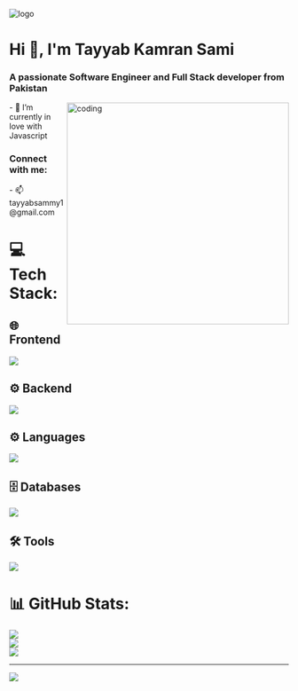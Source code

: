 ![logo](https://github.com/Tayyabsami1/Tayyabsami1/blob/main/Banner.png)
<h1 align="left">Hi 👋, I'm Tayyab Kamran Sami</h1>
<h3 align="left">A passionate Software Engineer and  Full Stack developer from Pakistan</h3>
<img align="right" alt="coding" width="400" src="https://user-images.githubusercontent.com/55389276/140866485-8fb1c876-9a8f-4d6a-98dc-08c4981eaf70.gif">
- 🌱 I’m currently in love with Javascript 

<h3 align="left">Connect with me:</h3>
- 📫  tayyabsammy1@gmail.com

<p align="left">
</p>

# 💻 Tech Stack:

<h2 margin="30px">🌐 Frontend </h1>
<p align="left">
  <a href="https://skillicons.dev">
    <img src="https://skillicons.dev/icons?i=js,ts,react,next,html,css,sass,tailwind" />
  </a>
</p>

<h2 margin="30px">⚙️ Backend </h1>
<p align="left">
  <a href="https://skillicons.dev">
    <img src="https://skillicons.dev/icons?i=nodejs,nest,flask" />
  </a>
</p>

<h2 margin="30px">⚙️ Languages </h1>
<p align="left">
  <a href="https://skillicons.dev">
    <img src="https://skillicons.dev/icons?i=js,cpp,java,python" />
  </a>
</p>

<h2 margin="30px">🗄️ Databases </h1>
<p align="left">
  <a href="https://skillicons.dev">
    <img src="https://skillicons.dev/icons?i=mongodb,mysql,supabase" />
  </a>
</p>

<h2 margin="30px">🛠️ Tools </h1>
<p align="left">
  <a href="https://skillicons.dev">
    <img src="https://skillicons.dev/icons?i=vscode,git,postman,linux,aws,vercel,netlify" />
  </a>
</p>


# 📊 GitHub Stats:
![](https://github-readme-stats.vercel.app/api?username=Tayyabsami1&theme=dark&hide_border=false&include_all_commits=false&count_private=false)<br/>
![](https://github-readme-streak-stats.herokuapp.com/?user=Tayyabsami1&theme=dark&hide_border=false)<br/>
![](https://github-readme-stats.vercel.app/api/top-langs/?username=Tayyabsami1&theme=dark&hide_border=false&include_all_commits=false&count_private=false&layout=compact)

---
[![](https://visitcount.itsvg.in/api?id=Tayyabsami1&icon=0&color=0)](https://visitcount.itsvg.in)
